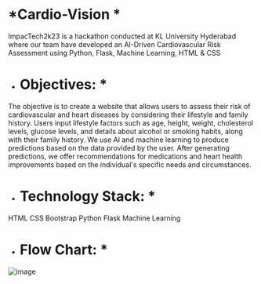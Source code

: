  #  *Cardio-Vision *
ImpacTech2k23 is a hackathon conducted at KL University Hyderabad where our team have developed an AI-Driven Cardiovascular Risk Assessment using Python, Flask, Machine Learning, HTML &amp; CSS

* # Objectives: *

The objective is to create a website that allows users to assess their risk of cardiovascular and heart diseases by considering their lifestyle and family history. Users input lifestyle factors such as age, height, weight, cholesterol levels, glucose levels, and details about alcohol or smoking habits, along with their family history. We use AI and machine learning to produce predictions based on the data provided by the user. After generating predictions, we offer recommendations for medications and heart health improvements based on the individual's specific needs and circumstances.

* # Technology Stack: *

HTML
CSS
Bootstrap
Python
Flask
Machine Learning

* # Flow Chart: *

![image](https://github.com/2110030020/Cardio-Vision/assets/110022497/7a6287ed-26e5-4ad5-9719-8299ad324763)
